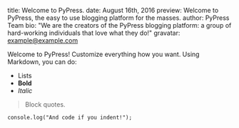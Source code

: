 title: Welcome to PyPress.
date: August 16th, 2016
preview: Welcome to PyPress, the easy to use blogging platform for the masses.
author: PyPress Team
bio: "We are the creators of the PyPress blogging platform: a group of hard-working individuals that love what they do!"
gravatar: example@example.com


Welcome to PyPress! Customize everything how you want. Using Markdown, you can do:

* Lists
* **Bold**
* *Italic*

> Block quotes.

	console.log("And code if you indent!");